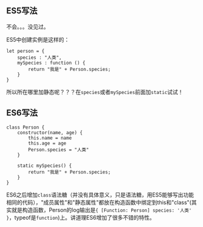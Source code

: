 ## ES5写法
不会。。。没见过。

ES5中创建实例是这样的：
```
let person = {
    species : "人类",
    mySpecies : function () {
        return "我是" + Person.species;
    }
}
```
所以所在哪里加静态呢？？？在`species`或者`mySpecies`前面加`static`试试！

## ES6写法
```
class Person {
    constructor(name, age) {
        this.name = name
        this.age = age
        Person.species = "人类"
    }

    static mySpecies() {
        return "我是" + Person.species;
    }
}
```

ES6之后增加`class`语法糖（并没有具体意义，只是语法糖，用ES5能够写出功能相同的代码），"成员属性"和"静态属性"都放在构造函数中绑定到this和"class"(其实就是构造函数，Person的log输出是`{ [Function: Person] species: '人类' }`，typeof是`function`)上。讲道理ES6增加了很多不错的特性。
